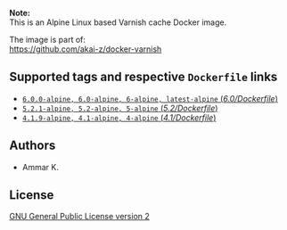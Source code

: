 **Note:**  
This is an Alpine Linux based Varnish cache Docker image.

The image is part of:  
https://github.com/akai-z/docker-varnish

## Supported tags and respective `Dockerfile` links

* [`6.0.0-alpine, 6.0-alpine, 6-alpine, latest-alpine` (*6.0/Dockerfile*)](6.0/Dockerfile)
* [`5.2.1-alpine, 5.2-alpine, 5-alpine` (*5.2/Dockerfile*)](5.2/Dockerfile)
* [`4.1.9-alpine, 4.1-alpine, 4-alpine` (*4.1/Dockerfile*)](4.1/Dockerfile)

## Authors

* Ammar K.

## License

[GNU General Public License version 2](LICENSE)
